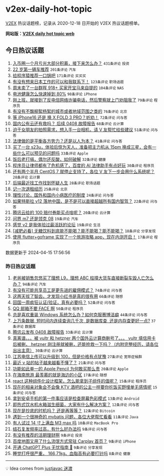 # v2ex-daily-hot-topic

[V2EX](https://www.v2ex.com/) 热议话题榜，记录从 2020-12-18 日开始的 V2EX 热议话题榜单。

**网站版：[V2EX daily hot topic web](https://boojack.github.io/v2ex-daily-hot-topic-web/)**

## 今日热议话题

<!-- TODAY BEGIN -->

1. [入币圈一个月亏光大部分积蓄，接下来怎么办？](https://www.v2ex.com/t/1032468) `431条评论` `投资`
1. [22 岁第一辆车推荐](https://www.v2ex.com/t/1032483) `201条评论` `汽车`
1. [给程序猿推荐一口锅吧](https://www.v2ex.com/t/1032482) `171条评论` `买买买`
1. [有没有想来日本工作的可以和我联系下！](https://www.v2ex.com/t/1032495) `123条评论` `职场话题`
1. [周末卖了一台群晖 918+ 买家开宝马来自提的](https://www.v2ex.com/t/1032558) `104条评论` `NAS`
1. [电池健康怎么快速掉到 80%](https://www.v2ex.com/t/1032508) `98条评论` `iPhone`
1. [刚上班，就接到了反电信网络诈骗电话，然后警察就上门劝阻我了](https://www.v2ex.com/t/1032543) `79条评论` `程序员`
1. [有没有不飘柳絮杨絮的城市或者地域范围之类的](https://www.v2ex.com/t/1032526) `76条评论` `北京`
1. [等 iPhone16 还是 换 X FOLD 3 PRO？听劝！](https://www.v2ex.com/t/1032481) `72条评论` `问与答`
1. [国内公有云还有救吗？ 后续 0408 故障报告](https://www.v2ex.com/t/1032501) `68条评论` `云计算`
1. [迫于女朋友的拍照需求，想入手一台相机，请 V 友帮忙给些建议](https://www.v2ex.com/t/1032674) `51条评论` `问与答`
1. [法律做的是平衡各方势力？还是以人为本？](https://www.v2ex.com/t/1032632) `41条评论` `问与答`
1. [买了一台 s23u，体验后惊为天人，准备把主力机从 15pm 换成三星，会有一些什么可以预见的问题吗](https://www.v2ex.com/t/1032696) `33条评论` `Apple`
1. [饭后老打嗝，偶尔还反酸，如何破解](https://www.v2ex.com/t/1032614) `32条评论` `健康`
1. [程序员让律师都有了危机感了，百度的 AI 法律助手有点好玩](https://www.v2ex.com/t/1032554) `30条评论` `程序员`
1. [还有两个半月 CentOS 7 就停止支持了，各位 V 友下一步会用什么系统呢？](https://www.v2ex.com/t/1032729) `28条评论` `云计算`
1. [后端最近找工作找到怀疑人生](https://www.v2ex.com/t/1032626) `28条评论` `职场话题`
1. [记一次退租经历](https://www.v2ex.com/t/1032620) `25条评论` `北京`
1. [理性讨论，国外和国内小病医疗的制度](https://www.v2ex.com/t/1032548) `24条评论` `问与答`
1. [如果特斯拉 v12 落地中国，是不是可以直接超越所有国内智驾？](https://www.v2ex.com/t/1032683) `22条评论` `问与答`
1. [腾讯云给的 100 赔付券能买点啥呢？](https://www.v2ex.com/t/1032596) `20条评论` `云计算`
1. [问界 m7 还是领克 08](https://www.v2ex.com/t/1032601) `19条评论` `汽车`
1. [感觉 v2 是我体验过最活跃的论坛](https://www.v2ex.com/t/1032574) `19条评论` `生活`
1. [[减肥必看] 无糖饮料到底能不能喝？能不能喝？能不能喝？](https://www.v2ex.com/t/1032713) `18条评论` `分享发现`
1. [使用 flutter+goframe 实现了一个旅游攻略 app，现在内测开启！](https://www.v2ex.com/t/1032732) `17条评论` `程序员`

数据更新于 2024-04-15 17:56:56

<!-- TODAY END -->

### 昨日热议话题

<!-- YESTERDAY BEGIN -->

1. [老爸被销售忽悠买了理想 L9，理想 ABC 柱撞大货车直接断裂车毁人亡怎么办？](https://www.v2ex.com/t/1032288) `94条评论` `汽车`
1. [有没有可能共享员工是更先进的雇佣模式？](https://www.v2ex.com/t/1032289) `74条评论` `问与答`
1. [这两天拔了智齿，才发现小红书是真的很有用](https://www.v2ex.com/t/1032294) `66条评论` `随想`
1. [回国一周疯狂认证/验证，真有必要吗？](https://www.v2ex.com/t/1032337) `52条评论` `问与答`
1. [QQ 邮箱不要 FACE 啊](https://www.v2ex.com/t/1032338) `50条评论` `程序员`
1. [总是喜欢重装 Windows 系统怎么办？如何克服赛博洁癖](https://www.v2ex.com/t/1032425) `44条评论` `问与答`
1. [上万条数据, 短时间内连续查询几千次, 是数据库查, 还是内存查更好一点?](https://www.v2ex.com/t/1032362) `37条评论` `数据库`
1. [腾讯云发布 0408 故障报告](https://www.v2ex.com/t/1032290) `33条评论` `云计算`
1. [真离谱。。。被 vultr 和 hetzner 两个国外云计算商删号了。。。 vultr 填信用卡后被删， hetzner 刚注册就被删，还能抢救一下吗？（内附完整经历，请各位出出主意）](https://www.v2ex.com/t/1032317) `30条评论` `云计算`
1. [江苏电信上传可以升级到 100，但是价格有点犹豫](https://www.v2ex.com/t/1032296) `27条评论` `宽带症候群`
1. [最近 v 站的帖子越来越看不懂了？](https://www.v2ex.com/t/1032330) `21条评论` `问与答`
1. [功能如此单一的 Apple Pencil 为何敢买那么贵](https://www.v2ex.com/t/1032401) `20条评论` `Apple`
1. [在海南旅游 最羡慕的就是海边的小区](https://www.v2ex.com/t/1032421) `17条评论` `随想`
1. [react 这种组件化设计框架，怎么能拿到子组件的值呢？](https://www.v2ex.com/t/1032409) `15条评论` `程序员`
1. [现在的相亲对象会不会像 KTV 酒吧的公主一样要你吃饭买野埋单无感情呢](https://www.v2ex.com/t/1032297) `15条评论` `问与答`
1. [拿到安卓手机的第一件事应该是检查屏幕色彩模式](https://www.v2ex.com/t/1032431) `13条评论` `Android`
1. [即热式饮水机水箱滋生细菌，大家有什么解决方案？](https://www.v2ex.com/t/1032379) `12条评论` `问与答`
1. [现在是抄底的时机吗？ 还是再等等？](https://www.v2ex.com/t/1032291) `12条评论` `Bitcoin`
1. [遇到一个很神奇的 mybatis 问题，各位大佬帮忙看看](https://www.v2ex.com/t/1032454) `11条评论` `Java`
1. [有人试过 14 寸上满血 M3 max 吗](https://www.v2ex.com/t/1032309) `10条评论` `MacBook Pro`
1. [结石复发频率过高，有什么好办法吗](https://www.v2ex.com/t/1032450) `9条评论` `问与答`
1. [有没有推荐的活期理财啊](https://www.v2ex.com/t/1032361) `9条评论` `投资`
1. [百度地图又用了什么流氓方式常驻 Carplay 首页？](https://www.v2ex.com/t/1032307) `9条评论` `iPhone`
1. [开通 ChatGPT Plus 无忧指南 🌟](https://www.v2ex.com/t/1032304) `9条评论` `分享发现`
1. [睡觉打呼很严重， 166,71kg。血脂高有必要打针吗](https://www.v2ex.com/t/1032328) `8条评论` `健康`

<!-- YESTERDAY END -->

---

💡 Idea comes from [justjavac 迷渡](https://github.com/justjavac/)
